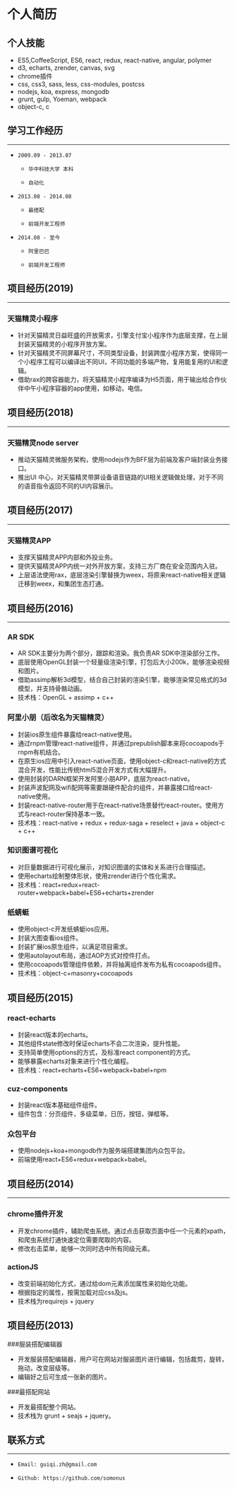 # 个人简历

## 个人技能
* ES5,CoffeeScript, ES6,  react,  redux, react-native, angular, polymer
* d3, echarts, zrender, canvas, svg
* chrome插件
* css, css3,  sass, less, css-modules, postcss
* nodejs, koa, express, mongodb
* grunt, gulp, Yoeman, webpack
* object-c, c

## 学习工作经历

---

*     2009.09 - 2013.07 
     *     华中科技大学 本科
     *     自动化
*     2013.08 - 2014.08 
     *     最搭配
     *     前端开发工程师
*     2014.08 - 至今 
     *     阿里巴巴
     *     前端开发工程师

## 项目经历(2019)

---

### 天猫精灵小程序

*   针对天猫精灵日益旺盛的开放需求，引擎支付宝小程序作为底层支撑，在上层封装天猫精灵的小程序开放方案。
*   针对天猫精灵不同屏幕尺寸，不同类型设备，封装跨度小程序方案，使得同一个小程序工程可以编译出不同UI，不同功能的多端产物，复用能复用的UI和逻辑。
*   借助rax的跨容器能力，将天猫精灵小程序编译为H5页面，用于输出给合作伙伴中午小程序容器的app使用，如移动，电信。

## 项目经历(2018)

---

### 天猫精灵node server

*   推动天猫精灵微服务架构，使用nodejs作为BFF层为前端及客户端封装业务接口。
*   推出UI 中心，对天猫精灵带屏设备语音链路的UI相关逻辑做处理，对于不同的语音指令返回不同的UI内容展示。

## 项目经历(2017)

---

### 天猫精灵APP

*   支撑天猫精灵APP内部和外投业务。
*   提供天猫精灵APP内统一对外开放方案，支持三方厂商在安全范围内入驻。
*   上层语法使用rax，底层渲染引擎替换为weex，将原来react-native相关逻辑迁移到weex，和集团生态打通。

## 项目经历(2016)

---

### AR SDK

*   AR SDK主要分为两个部分，跟踪和渲染。我负责AR SDK中渲染部分工作。
*   底层使用OpenGL封装一个轻量级渲染引擎，打包后大小200k，能够渲染视频和图片。
*   借助assimp解析3d模型，结合自己封装的渲染引擎，能够渲染常见格式的3d模型，并支持骨骼动画。
*   技术栈：OpenGL + assimp + c++

### 阿里小朋（后改名为天猫精灵）

*  封装ios原生组件暴露给react-native使用。
*  通过rnpm管理react-native组件，并通过prepublish脚本来将cocoapods于rnpm有机结合。
*  在原生ios应用中引入react-native页面，使用object-c和react-native的方式混合开发，性能比传统html5混合开发方式有大幅提升。
*   使用封装的DARN框架开发阿里小朋APP，底层为react-native。
*   封装声波配网及wifi配网等需要跟硬件配合的组件，并暴露接口给react-native使用。
*   封装react-native-router用于在react-native场景替代react-router。使用方式与react-router保持基本一致。
*   技术栈：react-native + redux + redux-saga + reselect + java + object-c + c++

### 知识图谱可视化

*   对巨量数据进行可视化展示，对知识图谱的实体和关系进行合理描述。
*   使用echarts绘制整体形状，使用zrender进行个性化需求。
*   技术栈：react+redux+react-router+webpack+babel+ES6+echarts+zrender

### 纸蜻蜓

*  使用object-c开发纸蜻蜓ios应用。
*  封装大图查看ios组件。
*  封装扩展ios原生组件，以满足项目需求。
*  使用autolayout布局，通过AOP方式对控件打点。
*  使用cocoapods管理组件依赖，并将抽离组件发布为私有cocoapods组件。
*  技术栈：object-c+masonry+cocoapods

## 项目经历(2015)


### react-echarts

*  封装react版本的echarts。
*  其他组件state修改时保证echarts不会二次渲染，提升性能。
*  支持简单使用options的方式，及标准react component的方式。
*  能够暴露echarts对象来进行个性化编程。
*  技术栈：react+echarts+ES6+webpack+babel+npm

### cuz-components

*  封装react版本基础组件组件。
*  组件包含：分页组件，多级菜单，日历，按钮，弹框等。


### 众包平台

*  使用nodejs+koa+mongodb作为服务端搭建集团内众包平台。
*  前端使用react+ES6+redux+webpack+babel。


## 项目经历(2014)

---

### chrome插件开发

*  开发chrome插件，辅助爬虫系统。通过点击获取页面中任一个元素的xpath，和爬虫系统打通快速定位需要爬取的内容。
*  修改右击菜单，能够一次同时选中所有同级元素。

### actionJS

* 改变前端初始化方式，通过给dom元素添加属性来初始化功能。
* 根据指定的属性，按需加载对应css及js。
* 技术栈为requirejs + jquery

## 项目经历(2013)

###服装搭配编辑器

* 开发服装搭配编辑器，用户可在网站对服装图片进行编辑，包括裁剪，旋转，拖动，改变层级等。
* 编辑好之后可生成一张新的图片。

###最搭配网站

* 开发最搭配整个网站。
* 技术栈为 grunt + seajs + jquery。

## 联系方式

---

*     Email: guiqi.zh@gmail.com
*     Github: https://github.com/somonus

